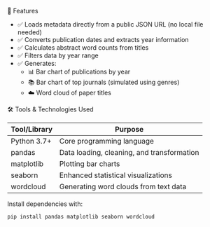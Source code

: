 🚀 Features

- ✅ Loads metadata directly from a public JSON URL (no local file needed)
- ✅ Converts publication dates and extracts year information
- ✅ Calculates abstract word counts from titles
- ✅ Filters data by year range
- ✅ Generates:
  - 📊 Bar chart of publications by year
  - 📚 Bar chart of top journals (simulated using genres)
  - ☁️ Word cloud of paper titles



🛠️ Tools & Technologies Used

| Tool/Library     | Purpose                                      |
|------------------|----------------------------------------------|
| Python 3.7+   | Core programming language                    |
| pandas       | Data loading, cleaning, and transformation  |
| matplotlib    | Plotting bar charts                         |
|seaborn       | Enhanced statistical visualizations         |
|wordcloud    | Generating word clouds from text data       |

Install dependencies with:

```bash
pip install pandas matplotlib seaborn wordcloud
